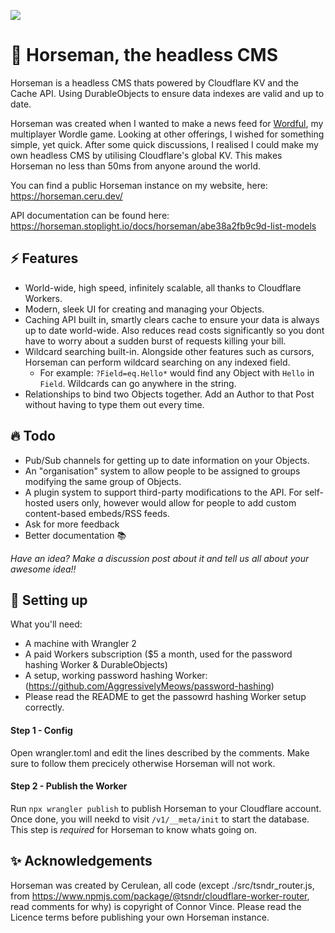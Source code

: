 ![](https://nyc3.digitaloceanspaces.com/cerulean/screenshots/2022/06/Screen%20Shot%202022-06-25%20at%2018.59.43.png)

# 🐴 Horseman, the headless CMS

Horseman is a headless CMS thats powered by Cloudflare KV and the Cache API. Using DurableObjects to ensure data indexes are valid and up to date.

Horseman was created when I wanted to make a news feed for [Wordful](https://wordful.ceru.dev), my multiplayer Wordle game. Looking at other offerings, I wished for something simple, yet quick. After some quick discussions, I realised I could make my own headless CMS by utilising Cloudflare's global KV. This makes Horseman no less than 50ms from anyone around the world.

You can find a public Horseman instance on my website, here: https://horseman.ceru.dev/

API documentation can be found here: https://horseman.stoplight.io/docs/horseman/abe38a2fb9c9d-list-models

## ⚡ Features
- World-wide, high speed, infinitely scalable, all thanks to Cloudflare Workers.
- Modern, sleek UI for creating and managing your Objects.
- Caching API built in, smartly clears cache to ensure your data is always up to date world-wide. Also reduces read costs significantly so you dont have to worry about a sudden burst of requests killing your bill.
- Wildcard searching built-in. Alongside other features such as cursors, Horseman can perform wildcard searching on any indexed field.
    - For example: `?Field=eq.Hello*` would find any Object with `Hello` in `Field`. Wildcards can go anywhere in the string.
- Relationships to bind two Objects together. Add an Author to that Post without having to type them out every time.

## 🔥 Todo

- Pub/Sub channels for getting up to date information on your Objects.
- An "organisation" system to allow people to be assigned to groups modifying the same group of Objects.
- A plugin system to support third-party modifications to the API. For self-hosted users only, however would allow for people to add custom content-based embeds/RSS feeds.
- Ask for more feedback
- Better documentation 📚

*Have an idea? Make a discussion post about it and tell us all about your awesome idea!!*

## 🔧 Setting up
What you'll need:
- A machine with Wrangler 2
- A paid Workers subscription ($5 a month, used for the password hashing Worker & DurableObjects)
- A setup, working password hashing Worker: (https://github.com/AggressivelyMeows/password-hashing)
- Please read the README to get the passowrd hashing Worker setup correctly.

#### Step 1 - Config
Open wrangler.toml and edit the lines described by the comments. Make sure to follow them precicely otherwise Horseman will not work.

#### Step 2 - Publish the Worker
Run `npx wrangler publish` to publish Horseman to your Cloudflare account. Once done, you will neekd to visit `/v1/__meta/init` to start the database. This step is *required* for Horseman to know whats going on.

## ✨ Acknowledgements
Horseman was created by Cerulean, all code (except ./src/tsndr_router.js, from https://www.npmjs.com/package/@tsndr/cloudflare-worker-router, read comments for why) is copyright of Connor Vince. Please read the Licence terms before publishing your own Horseman instance.